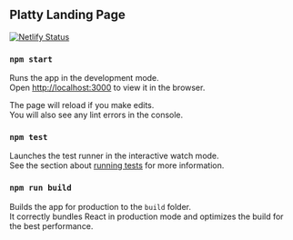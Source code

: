 ## Platty Landing Page

[![Netlify Status](https://api.netlify.com/api/v1/badges/03753ac7-ee87-4059-90f0-6d146606455a/deploy-status)](https://app.netlify.com/sites/cocky-banach-904b58/deploys)

### `npm start`

Runs the app in the development mode.<br />
Open [http://localhost:3000](http://localhost:3000) to view it in the browser.

The page will reload if you make edits.<br />
You will also see any lint errors in the console.

### `npm test`

Launches the test runner in the interactive watch mode.<br />
See the section about [running tests](https://facebook.github.io/create-react-app/docs/running-tests) for more information.

### `npm run build`

Builds the app for production to the `build` folder.<br />
It correctly bundles React in production mode and optimizes the build for the best performance.
